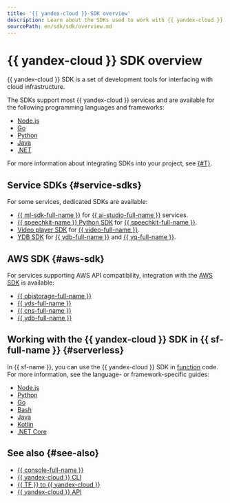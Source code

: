 ```yaml
---
title: '{{ yandex-cloud }} SDK overview'
description: Learn about the SDKs used to work with {{ yandex-cloud }}
sourcePath: en/sdk/sdk/overview.md
---
```


# {{ yandex-cloud }} SDK overview

{{ yandex-cloud }} SDK is a set of development tools for interfacing with cloud infrastructure.

The SDKs support most {{ yandex-cloud }} services and are available for the following programming languages and frameworks:
* [Node.js](https://github.com/yandex-cloud/nodejs-sdk)
* [Go](https://github.com/yandex-cloud/go-sdk)
* [Python](https://github.com/yandex-cloud/python-sdk)
* [Java](https://github.com/yandex-cloud/java-sdk)
* [.NET](https://github.com/yandex-cloud/dotnet-sdk)

For more information about integrating SDKs into your project, see [{#T}](./quickstart.md).

## Service SDKs {#service-sdks}

For some services, dedicated SDKs are available:
* [{{ ml-sdk-full-name }}](../../foundation-models/sdk/index.md) for [{{ ai-studio-full-name }}](/ai-studio) services.
* [{{ speechkit-name }} Python SDK](../../speechkit/sdk/python/index.md) for [{{ speechkit-full-name }}](../../speechkit/).
* [Video player SDK](../../video/sdk/index.md) for [{{ video-full-name }}](../../video/).
* [YDB SDK](https://ydb.tech/docs/en/reference/ydb-sdk/) for [{{ ydb-full-name }}](../../ydb/) and [{{ yq-full-name }}](../../query/).

## AWS SDK {#aws-sdk}

For services supporting AWS API compatibility, integration with the [AWS SDK](https://aws.amazon.com/developer/tools/) is available:
* [{{ objstorage-full-name }}](../../storage/tools/sdk/index.md)
* [{{ yds-full-name }}](../../data-streams/operations/aws-sdk/prepare.md)
* [{{ cns-full-name }}](../../notifications/tools/sdk-python.md)
* [{{ ydb-full-name }}](../../ydb/docapi/tools/aws-sdk/index.md)

## Working with the {{ yandex-cloud }} SDK in {{ sf-full-name }} {#serverless}

In {{ sf-name }}, you can use the {{ yandex-cloud }} SDK in [function](../../functions/concepts/function.md) code. For more information, see the language- or framework-specific guides:
* [Node.js](../../functions/lang/nodejs/sdk.md)
* [Python](../../functions/lang/python/sdk.md)
* [Go](../../functions/lang/golang/sdk.md)
* [Bash](../../functions/lang/bash/sdk.md)
* [Java](../../functions/lang/java/sdk.md)
* [Kotlin](../../functions/lang/kotlin/sdk.md)
* [.NET Core](../../functions/lang/csharp/sdk.md)

## See also {#see-also}

* [{{ console-full-name }}](../../console/)
* [{{ yandex-cloud }} CLI](../../cli/)
* [{{ TF }} to {{ yandex-cloud }}](../../tutorials/infrastructure-management/terraform-quickstart.md)
* [{{ yandex-cloud }} API](../../api-design-guide/)